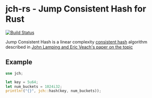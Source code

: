 # jch-rs - Jump Consistent Hash for Rust

[![Build Status](https://travis-ci.org/beefsack/jch-rs.svg)](https://travis-ci.org/beefsack/jch-rs)

Jump Consistent Hash is a linear complexity [consistent hash][1] algorithm
described in [John Lamping and Eric Veach's paper on the topic][2]

[1]: https://en.wikipedia.org/wiki/Consistent_hashing "Consistent hashing, Wikipedia"
[2]: http://arxiv.org/pdf/1406.2294.pdf "John Lamping, Eric Veach. A Fast, Minimal Memory, Consistent Hash Algorithm. June 2014"

## Example

```rust
use jch;

let key = 5u64;
let num_buckets = 1024i32;
println!("{}", jch::hash(key, num_buckets));
```
